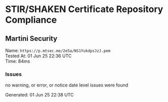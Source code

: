 # STIR/SHAKEN Certificate Repository Compliance

## Martini Security

Name: `https://p.mtsec.me/2e5a/NS1YukdpsJzJ.pem`\
Tested At: 01 Jun 25 22:36 UTC\
Time: 84ms

### Issues

no warning, or error, or notice date level issues were found

Generated: 01 Jun 25 22:38 UTC